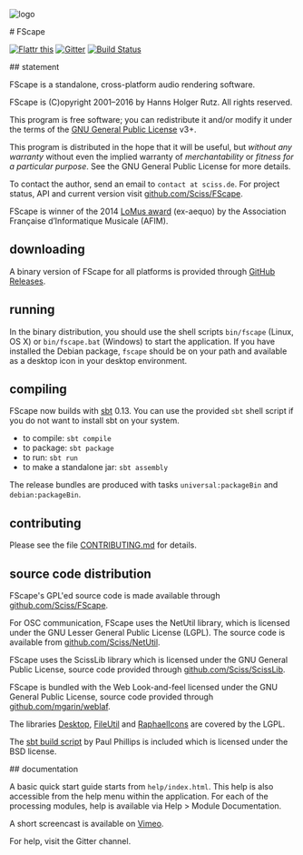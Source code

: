 ![logo](http://sciss.de/fscape/application.png)

# FScape

[![Flattr this](http://api.flattr.com/button/flattr-badge-large.png)](https://flattr.com/submit/auto?user_id=sciss&url=https%3A%2F%2Fgithub.com%2FSciss%2FFScape&title=FScape%20Music%20Application&language=Java&tags=github&category=software)
[![Gitter](https://badges.gitter.im/Join%20Chat.svg)](https://gitter.im/Sciss/FScape?utm_source=badge&utm_medium=badge&utm_campaign=pr-badge&utm_content=badge)
[![Build Status](https://travis-ci.org/Sciss/FScape.svg?branch=master)](https://travis-ci.org/Sciss/FScape)

## statement

FScape is a standalone, cross-platform audio rendering software.

FScape is (C)opyright 2001&ndash;2016 by Hanns Holger Rutz. All rights reserved.

This program is free software; you can redistribute it and/or modify it under the terms of the [GNU General Public License](http://github.com/Sciss/FScape/blob/master/LICENSE) v3+.

This program is distributed in the hope that it will be useful, but _without any warranty_ without even the implied warranty of _merchantability_ or _fitness for a particular purpose_. See the GNU General Public License for more details.

To contact the author, send an email to `contact at sciss.de`. For project status, API and current version visit [github.com/Sciss/FScape](http://github.com/Sciss/FScape).

FScape is winner of the 2014 [LoMus award](http://concours.afim-asso.org/) (ex-aequo) by the Association Française d’Informatique Musicale (AFIM).

## downloading

A binary version of FScape for all platforms is provided through [GitHub Releases](https://github.com/Sciss/FScape/releases/latest).

## running

In the binary distribution, you should use the shell scripts `bin/fscape` (Linux, OS X) or `bin/fscape.bat` (Windows) to start the application. If you have installed the Debian package, `fscape` should be on your path and available as a desktop icon in your desktop environment.

## compiling

FScape now builds with [sbt](http://www.scala-sbt.org/) 0.13. You can use the provided `sbt` shell script if you do not want to install sbt on your system.

 - to compile: `sbt compile`
 - to package: `sbt package`
 - to run: `sbt run`
 - to make a standalone jar: `sbt assembly`
 
The release bundles are produced with tasks `universal:packageBin` and `debian:packageBin`.

## contributing

Please see the file [CONTRIBUTING.md](CONTRIBUTING.md) for details.

## source code distribution

FScape's GPL'ed source code is made available through [github.com/Sciss/FScape](http://github.com/Sciss/FScape).

For OSC communication, FScape uses the NetUtil library, which is licensed under the GNU Lesser General Public License (LGPL). The source code is available from [github.com/Sciss/NetUtil](https://github.com/Sciss/NetUtil).

FScape uses the ScissLib library which is licensed under the GNU General Public License, source code provided through [github.com/Sciss/ScissLib](https://github.com/Sciss/ScissLib).

FScape is bundled with the Web Look-and-feel licensed under the GNU General Public License, source code provided through [github.com/mgarin/weblaf](https://github.com/mgarin/weblaf).

The libraries [Desktop](https://github.com/Sciss/Desktop), [FileUtil](https://github.com/Sciss/FileUtil) and [RaphaelIcons](https://github.com/Sciss/RaphaelIcons) are covered by the LGPL.

The [sbt build script](https://github.com/paulp/sbt-extras) by Paul Phillips is included which is licensed under the BSD license.

## documentation

A basic quick start guide starts from `help/index.html`. This help is also accessible from the help menu within the application. For each of the processing modules, help is available via Help &gt; Module Documentation.

A short screencast is available on [Vimeo](https://vimeo.com/26509124).

For help, visit the Gitter channel.